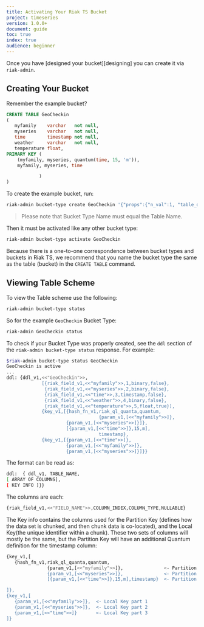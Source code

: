 ```yaml
---
title: Activating Your Riak TS Bucket
project: timeseries
version: 1.0.0+
document: guide
toc: true
index: true
audience: beginner
---
```


Once you have [designed your bucket][designing] you can create it via `riak-admin`.

## Creating Your Bucket
Remember the example bucket?

```sql
CREATE TABLE GeoCheckin
(
   myfamily    varchar   not null,
   myseries    varchar   not null,
   time        timestamp not null,
   weather     varchar   not null,
   temperature float,
PRIMARY KEY (
    (myfamily, myseries, quantum(time, 15, 'm')),
    myfamily, myseries, time

            )
)
```

To create the example bucket, run:

```sh
riak-admin bucket-type create GeoCheckin '{"props":{"n_val":1, "table_def": "CREATE TABLE GeoCheckin \( myfamily varchar not null, myseries varchar not null,time timestamp not null, weather varchar not null, temperature float,PRIMARY KEY \( \myfamily, myseries, (quantum\(time, 15, 'm'\)\), myfamily, myseries, time \)\)"}}'
```

>Please note that Bucket Type Name must equal the Table Name.

Then it must be activated like any other bucket type:

```sh
riak-admin bucket-type activate GeoCheckin
```

Because there is a one-to-one correspondence between bucket types and buckets in Riak TS, we recommend that you name the bucket type the same as the table (bucket) in the `CREATE TABLE` command.

## Viewing Table Scheme

To view the Table scheme use the following:

```sh
riak-admin bucket-type status
```

So for the example `GeoCheckin` Bucket Type:

```sh
riak-admin GeoCheckin status
```

To check if your Bucket Type was properly created, see the `ddl` section of the `riak-admin bucket-type status` response. For example:

```sh
$riak-admin bucket-type status GeoCheckin
GeoCheckin is active
...
ddl: {ddl_v1,<<"GeoCheckin">>,
             [{riak_field_v1,<<"myfamily">>,1,binary,false},
              {riak_field_v1,<<"myseries">>,2,binary,false},
              {riak_field_v1,<<"time">>,3,timestamp,false},
              {riak_field_v1,<<"weather">>,4,binary,false},
              {riak_field_v1,<<"temperature">>,5,float,true}],
             {key_v1,[{hash_fn_v1,riak_ql_quanta,quantum,
                                  {param_v1,[<<"myfamily">>]},
                      {param_v1,[<<"myseries">>]}]},
                      [{param_v1,[<<"time">>]},15,m],
                                  timestamp},
             {key_v1,[{param_v1,[<<"time">>]},
                      {param_v1,[<<"myfamily">>]},
                      {param_v1,[<<"myseries">>]}]}}
```

The format can be read as:

```sh
ddl:  { ddl_v1, TABLE_NAME, 
[ ARRAY OF COLUMNS], 
[ KEY INFO ]}}
```

The columns are each:

```sh
{riak_field_v1,<<"FIELD_NAME">>,COLUMN_INDEX,COLUMN_TYPE,NULLABLE}
```

The Key info contains the columns used for the Partition Key (defines how the data set is chunked, and then chunk data is co-located), and the Local Key(the unique identifier within a chunk). These two sets of columns will mostly be the same, but the Partition Key will have an additional Quantum definition for the timestamp column:

```sh
{key_v1,[
   {hash_fn_v1,riak_ql_quanta,quantum,
               {param_v1,[<<"myfamily">>]},               <- Partition Key Part 1
               {param_v1,[<<"myseries">>]},               <- Partition Key Part 2 
               [{param_v1,[<<"time">>]},15,m],timestamp}  <- Partition Key Part 3

]},
{key_v1,[
   {param_v1,[<<"myfamily">>]},  <- Local Key part 1
   {param_v1,[<<"myseries">>]},  <- Local Key part 2
   {param_v1,[<<"time">>]}       <- Local Key part 3
]}
```
